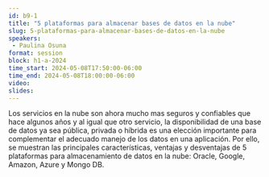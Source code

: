 ```yaml
---
id: b9-1
title: "5 plataformas para almacenar bases de datos en la nube"
slug: 5-plataformas-para-almacenar-bases-de-datos-en-la-nube
speakers:
 - Paulina Osuna
format: session
block: h1-a-2024
time_start: 2024-05-08T17:50:00-06:00
time_end: 2024-05-08T18:00:00-06:00
video:
slides:
---
```


​Los servicios en la nube son ahora mucho mas seguros y confiables que hace algunos años y al igual que otro servicio, la disponibilidad de una base de datos ya sea pública, privada o híbrida es una elección importante para complementar el adecuado manejo de los datos en una aplicación. Por ello, se muestran las principales características, ventajas y desventajas de 5 plataformas para almacenamiento de datos en la nube: Oracle, Google, Amazon, Azure y Mongo DB.

